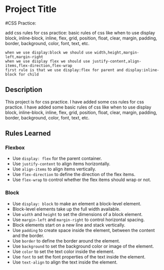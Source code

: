 # Project Title
#CSS Practice:

add css rules for css practice:
basic rules of css like when to use display block, inline-block, inline, flex, grid, position, float, clear, margin, padding, border, background, color, font, text, etc.
```
when we use display:block we should use width,height,margin-left,margin-right
when we use display flex we should use justify-content,align-items,flex-direction,flex-wrap
first rule is that we use display:flex for parent and display:inline-block for child
```
## Description
This project is for css practice. I have added some css rules for css practice. I have added some basic rules of css like when to use display block, inline-block, inline, flex, grid, position, float, clear, margin, padding, border, background, color, font, text, etc.
## Rules Learned

### Flexbox
- Use `display: flex` for the parent container.
- Use `justify-content` to align items horizontally.
- Use `align-items` to align items vertically.
- Use `flex-direction` to define the direction of the flex items.
- Use `flex-wrap` to control whether the flex items should wrap or not.

### Block
- Use `display: block` to make an element a block-level element.
- Block-level elements take up the full width available.
- Use `width` and `height` to set the dimensions of a block element.
- Use `margin-left` and `margin-right` to control horizontal spacing.
- Block elements start on a new line and stack vertically.
- Use `padding` to create space inside the element, between the content and the border.
- Use `border` to define the border around the element.
- Use `background` to set the background color or image of the element.
- Use `color` to set the text color inside the element.
- Use `font` to set the font properties of the text inside the element.
- Use `text-align` to align the text inside the element.